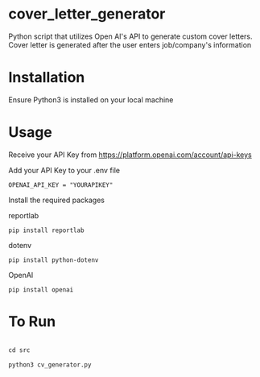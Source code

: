 # cover_letter_generator

Python script that utilizes Open AI's API to generate custom cover letters. Cover letter is generated after the user enters job/company's information

# Installation

Ensure Python3 is installed on your local machine

# Usage

Receive your API Key from https://platform.openai.com/account/api-keys

Add your API Key to your .env file

```
OPENAI_API_KEY = "YOURAPIKEY"
```

Install the required packages 

reportlab
``` 
pip install reportlab
```

dotenv
```
pip install python-dotenv
```

OpenAI
```
pip install openai
```

# To Run
```python

cd src

python3 cv_generator.py
```





